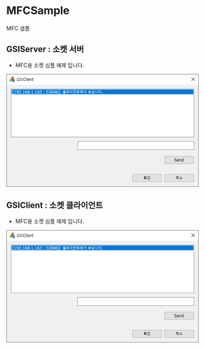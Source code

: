 # MFCSample
MFC 샘플

## GSIServer : 소켓 서버

- MFC용 소켓 심플 예제 입니다.

![소켓서버샘플](./ScreenShot/GsiClient.PNG)

## GSIClient : 소켓 클라이언트

- MFC용 소켓 심플 예제 입니다.

![소켓클라이언트샘플](./ScreenShot/GsiClient.PNG)
